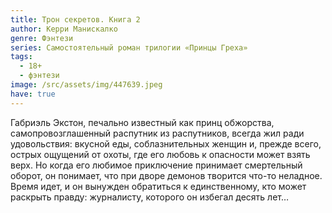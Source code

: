 ```yaml
---
title: Трон секретов. Книга 2
author: Керри Манискалко
genre: Фэнтези
series: Самостоятельный роман трилогии «Принцы Греха»
tags:
  - 18+
  - фэнтези
image: /src/assets/img/447639.jpeg
have: true
---
```

Габриэль Экстон, печально известный как принц обжорства, самопровозглашенный распутник из распутников, всегда жил ради удовольствия: вкусной еды, соблазнительных женщин и, прежде всего, острых ощущений от охоты, где его любовь к опасности может взять верх. Но когда его любимое приключение принимает смертельный оборот, он понимает, что при дворе демонов творится что-то неладное. Время идет, и он вынужден обратиться к единственному, кто может раскрыть правду: журналисту, которого он избегал десять лет…
